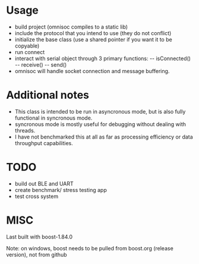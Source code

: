 # Usage
- build project (omnisoc compiles to a static lib)
- include the protocol that you intend to use (they do not conflict)
- initialize the base class (use a shared pointer if you want it to be copyable)
- run connect
- interact with serial object through 3 primary functions:
-- isConnected()
-- receive()
-- send()
- omnisoc will handle socket connection and message buffering.

# Additional notes
- This class is intended to be run in asyncronous mode, but is also fully functional in syncronous mode.
- syncronous mode is mostly useful for debugging without dealing with threads.
- I have not benchmarked this at all as far as processing efficiency or data throughput capabilities.

# TODO
- build out BLE and UART
- create benchmark/ stress testing app
- test cross system


# MISC

Last built with boost-1.84.0

Note: on windows, boost needs to be pulled from boost.org (release version), not from github
